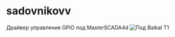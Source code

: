 # sadovnikovv

Драйвер управления GPIO под MasterSCADA4d
![Под Baikal T1](https://www.sakhtafzarmag.com/%D9%BE%D8%B1%D8%AF%D8%A7%D8%B2%D9%86%D8%AF%D9%87-%D9%85%D8%B1%DA%A9%D8%B2%DB%8C/8851/%D8%B1%D9%88%D8%B3%DB%8C%D9%87-%D8%A8%D8%A7%D8%B2-%D9%87%D9%85-%D9%BE%D8%B1%D8%AF%D8%A7%D8%B2%D9%86%D8%AF%D9%87-cpu-%D8%B3%D8%A7%D8%AE%D8%AA)

